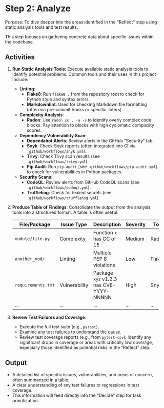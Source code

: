 # Step 2: Analyze

Purpose: To dive deeper into the areas identified in the "Reflect" step using static analysis tools and test results.

This step focuses on gathering concrete data about specific issues within the codebase.

## Activities

1.  **Run Static Analysis Tools**: Execute available static analysis tools to identify potential problems. Common tools and their uses in this project include:
    *   **Linting**:
        *   **Flake8**: Run `flake8 .` from the repository root to check for Python style and syntax errors.
        *   **Markdownlint**: Used for checking Markdown file formatting (often via pre-commit hooks or specific linters).
    *   **Complexity Analysis**:
        *   **Radon**: Use `radon cc . -a -s` to identify overly complex code blocks. Pay attention to blocks with high cyclomatic complexity scores.
    *   **Dependency Vulnerability Scan**:
        *   **Dependabot Alerts**: Review alerts in the GitHub "Security" tab.
        *   **Snyk**: Check Snyk reports (often integrated into CI via `.github/workflows/snyk.yml`).
        *   **Trivy**: Check Trivy scan results (see `.github/workflows/trivy.yml`).
        *   **Pip Audit**: Run `pip-audit` (see `.github/workflows/pip-audit.yml`) to check for vulnerabilities in Python packages.
    *   **Security Scans**:
        *   **CodeQL**: Review alerts from GitHub CodeQL scans (see `.github/workflows/codeql.yml`).
        *   **Trufflehog**: Check for leaked secrets (see `.github/workflows/trufflehog.yml`).

2.  **Produce Table of Findings**: Consolidate the output from the analysis tools into a structured format. A table is often useful:

    | File/Package      | Issue Type          | Description                             | Severity | Tool    |
    |-------------------|---------------------|-----------------------------------------|----------|---------|
    | `module/file.py`  | Complexity          | Function `x` has CC of 15               | Medium   | Radon   |
    | `another_mod/`    | Linting             | Multiple PEP 8 violations               | Low      | Flake8  |
    | `requirements.txt`| Vulnerability       | Package `xyz` v1.2.3 has CVE-YYYY-NNNNN | High     | Snyk    |
    | ...               | ...                 | ...                                     | ...      | ...     |

3.  **Review Test Failures and Coverage**:
    *   Execute the full test suite (e.g., `pytest`).
    *   Examine any test failures to understand the cause.
    *   Review test coverage reports (e.g., from `pytest-cov`). Identify any significant drops in coverage or areas with critically low coverage, especially those identified as potential risks in the "Reflect" step.

## Output

*   A detailed list of specific issues, vulnerabilities, and areas of concern, often summarized in a table.
*   A clear understanding of any test failures or regressions in test coverage.
*   This information will feed directly into the "Decide" step for task prioritization.

